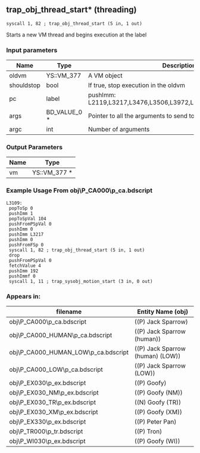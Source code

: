 ## trap_obj_thread_start* (threading)

`syscall 1, 82 ; trap_obj_thread_start (5 in, 1 out)`

Starts a new VM thread and begins execution at the label

### Input parameters
| Name | Type | Description
|------|------|------------
| oldvm   | YS::VM_377   | A VM object
| shouldstop   | bool   | If true, stop execution in the oldvm
| pc   | label   | pushImm: L2119,L3217,L3476,L3506,L3972,L4539,L5303,L5484,L6113
| args   | BD_VALUE_0 *   | Pointer to all the arguments to send to the thread
| argc   | int   | Number of arguments


### Output Parameters
| Name | Type
|------|-----
| vm   | YS::VM_377 *   
### Example Usage From obj\P_CA000\p_ca.bdscript
```plaintext
L3109:
 popToSp 0
 pushImm 1
 popToSpVal 104
 pushFromPSpVal 0
 pushImm 0
 pushImm L3217
 pushImm 0
 pushFromFSp 0
 syscall 1, 82 ; trap_obj_thread_start (5 in, 1 out)
 drop 
 pushFromPSpVal 0
 fetchValue 4
 pushImm 192
 pushImmf 0
 syscall 1, 11 ; trap_sysobj_motion_start (3 in, 0 out)
```


### Appears in:
| filename | Entity Name (obj)
|----------|-------------
| obj\P_CA000\p_ca.bdscript       | ((P) Jack Sparrow)          
| obj\P_CA000_HUMAN\p_ca.bdscript       | ((P) Jack Sparrow (human))          
| obj\P_CA000_HUMAN_LOW\p_ca.bdscript       | ((P) Jack Sparrow (human) (LOW))          
| obj\P_CA000_LOW\p_ca.bdscript       | ((P) Jack Sparrow (LOW))          
| obj\P_EX030\p_ex.bdscript       | ((P) Goofy)          
| obj\P_EX030_NM\p_ex.bdscript       | ((P) Goofy (NM))          
| obj\P_EX030_TR\p_ex.bdscript       | ((N) Goofy (TR))          
| obj\P_EX030_XM\p_ex.bdscript       | ((P) Goofy (XM))          
| obj\P_EX330\p_ex.bdscript       | ((P) Peter Pan)          
| obj\P_TR000\p_tr.bdscript       | ((P) Tron)          
| obj\P_WI030\p_ex.bdscript       | ((P) Goofy (WI))          



